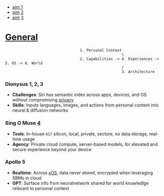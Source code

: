 - [aim 1](https://abikesa.github.io/aim1/)
- [aim](https://abikesa.github.io/aim2/) [2](https://abikesa.github.io/magicbullet/)
- [aim](https://abikesa.github.io/aim3/) [3](https://abikesa.github.io/generalize/)

# [General](https://abikesa.github.io/apple/)

                                      1. Personal Context 
                                                         \
                                      2. Capabilities -> 4. Experiences -> 5. OS -> 6. World
                                                         /
                                                         3. Architecture


### Dionysus 1, 2, 3
- **Challenges**: Siri has semantic index across apps, devices, and OS without compromising [privacy](https://en.wikipedia.org/wiki/Apple_Inc.#Privacy)
- **Skills**: Inputs languages, images, and actions from personal context into neural & diffusion networks 

### Sing O Muse [4](https://github.com/abikesa/thesis/blob/main/gpt4-o.md)
- **Tools**: In-house `A17` silicon, local, private, secture, no data storage, real-time usage
- **Agency**: Private cloud compute, server-based models, for elevated and secure experience beyond your device 

### Apollo 5
- **Realtime**: Across [xOS](https://abikesa.github.io/apple/os.html), data never stored, encrypted when leveraging SBMs in cloud
- **GPT**: Surface info from neuralnetwork shared for world knowledlge relevant to personal context


 
